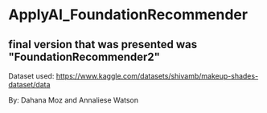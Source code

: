 # ApplyAI_FoundationRecommender
## final version that was presented was "FoundationRecommender2"

Dataset used: https://www.kaggle.com/datasets/shivamb/makeup-shades-dataset/data


By: Dahana Moz and Annaliese Watson
